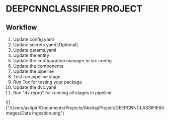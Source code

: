 # DEEPCNNCLASSIFIER PROJECT

## Workflow

1. Update config.yaml
2. Update secrets.yaml [Optional]
3. Update params.yaml
4. Update the entity
5. Update the configuration manager in src config
6. Update the components
7. Update the pipeline
8. Test run pipeline stage
9. Run Tox for testing your package
10. Update the dvc.yaml
11. Run "dv repro" for running all stages in pipeline

![]("/Users/asitpiri/Documents/Projects/Akshaj/Project/DEEPCNNCLASSIFIER/images/Data Ingestion.png")